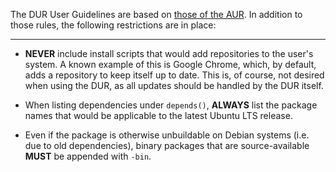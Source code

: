 The DUR User Guidelines are based on [those of the AUR](https://wiki.archlinux.org/index.php/AUR_User_Guidelines). In addition to those rules, the following restrictions are in place:

---

- **NEVER** include install scripts that would add repositories to the user's system. A known example of this is Google Chrome, which, by default, adds a repository to keep itself up to date. This is, of course, not desired when using the DUR, as all updates should be handled by the DUR itself.  

- When listing dependencies under `depends()`, **ALWAYS** list the package names that would be applicable to the latest Ubuntu LTS release.  

- Even if the package is otherwise unbuildable on Debian systems (i.e. due to old dependencies), binary packages that are source-available **MUST** be appended with `-bin`.  
